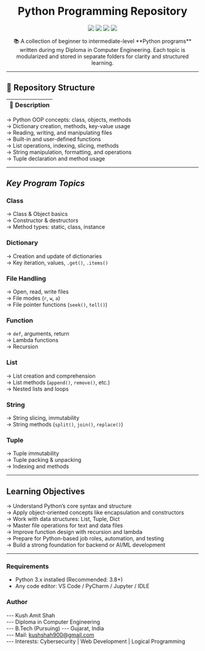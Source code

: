 <div align="center">
<h1>Python Programming Repository</h1>

<p>
  <img src="https://img.shields.io/badge/Language-Python-306998?style=for-the-badge&logo=python&logoColor=white" />
  <img src="https://img.shields.io/github/repo-size/kush1310/Python?style=for-the-badge&color=blue" />
  <img src="https://img.shields.io/github/last-commit/kush1310/Python?style=for-the-badge&color=brightgreen" />
  <img src="https://img.shields.io/badge/Maintainer-Kush%20Amit%20Shah-informational?style=for-the-badge" />
</p>
📚 A collection of beginner to intermediate-level **Python programs** written during my Diploma in Computer Engineering. Each topic is modularized and stored in separate folders for clarity and structured learning.
</div>

---

## 📁 Repository Structure

 | 🔸 Description                                  
|----------------------------------------------------|

->  Python OOP concepts: class, objects, methods     
-> Dictionary creation, methods, key-value usage     
->  Reading, writing, and manipulating files        
-> Built-in and user-defined functions   
->  List operations, indexing, slicing, methods  
-> String manipulation, formatting, and operations  
-> Tuple declaration and method usage  

---

## _Key Program Topics_

### Class  
-> Class & Object basics  
-> Constructor & destructors  
->  Method types: static, class, instance  

### Dictionary  
-> Creation and update of dictionaries  
-> Key iteration, values, `.get()`, `.items()`  

### File Handling  
-> Open, read, write files  
-> File modes (`r`, `w`, `a`)  
-> File pointer functions (`seek()`, `tell()`)  

### Function  
-> `def`, arguments, return  
-> Lambda functions  
-> Recursion  

### List  
-> List creation and comprehension  
-> List methods (`append()`, `remove()`, etc.)  
-> Nested lists and loops  

### String  
-> String slicing, immutability  
-> String methods (`split()`, `join()`, `replace()`)  

### Tuple  
-> Tuple immutability  
-> Tuple packing & unpacking  
-> Indexing and methods  

---

##  Learning Objectives

-> Understand Python’s core syntax and structure  
-> Apply object-oriented concepts like encapsulation and constructors  
-> Work with data structures: List, Tuple, Dict  
-> Master file operations for text and data files  
-> Improve function design with recursion and lambda  
-> Prepare for Python-based job roles, automation, and testing  
-> Build a strong foundation for backend or AI/ML development  

---

### Requirements

- Python 3.x installed (Recommended: 3.8+)  
- Any code editor: VS Code / PyCharm / Jupyter / IDLE  
  
### Author  
--- Kush Amit Shah  
--- Diploma in Computer Engineering  
--- B.Tech (Pursuing)
--- Gujarat, India  
--- Mail: kushshah900@gmail.com  
--- Interests: Cybersecurity | Web Development | Logical Programming  
